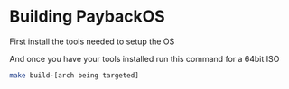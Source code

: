 # Building PaybackOS

First install the tools needed to setup the OS

And once you have your tools installed run this command for a 64bit ISO
```bash
make build-[arch being targeted]
```